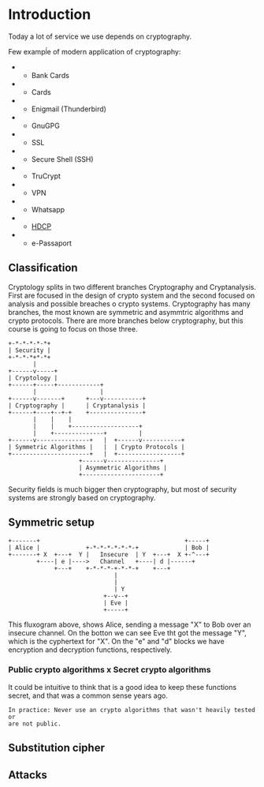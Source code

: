 # Introduction

Today a lot of service we use depends on cryptography.

Few exampĺe of modern application of cryptography:

* - Bank Cards
* - Cards
* - Enigmail (Thunderbird)
* - GnuGPG
* - SSL
* - Secure Shell (SSH)
* - TruCrypt
* - VPN
* - Whatsapp
* - [HDCP](https://en.wikipedia.org/wiki/High-bandwidth_Digital_Content_Protection)
* - e-Passaport

## Classification

Cryptology splits in two different branches Cryptography and Cryptanalysis.
First are focused in the design of crypto system and the second focused on
analysis and possible breaches o crypto systems. Cryptography has many
branches, the most known are symmetric and asymmtric algorithms and crypto
protocols. There are more branches below cryptography, but this course is going
to focus on those three.

```
+-*-*-*-*-*+
| Security |
+-*-*-*+*-*+
       |
+------v-----+
| Cryptology |
+------+-----+------------+
       |                  |
+------v-------+      +---v-----------+
| Cryptography |      | Cryptanalysis |
+------+----+--+-+    +---------------+
       |    |    |
       |    |    +-------------------+
       |    +--------------+         |
+------v---------------+   |  +------v-----------+
| Symmetric Algorithms |   |  | Crypto Protocols |
+----------------------+   |  +------------------+
                    +------v---------------+
                    | Asymmetric Algorithms |
                    +----------------------+
```

Security fields is much bigger then cryptography, but most of security systems
are strongly based on cryptography.

## Symmetric setup

```
+-------+                                         +-----+
| Alice |             +-*-*-*-*-*-*-+             | Bob |
+-------+ X  +---+  Y |   Insecure  | Y  +---+  X +-^---+
        +----| e |---->   Channel   +----| d |------+
             +---+    +-*-*-*-+-*-*-+    +---+
                              |
                              |
                              | Y
                           +--v--+
                           | Eve |
                           +-----+
```

This fluxogram above, shows Alice, sending a message "X" to Bob over an
insecure channel. On the botton we can see Eve tht got the message "Y", which
is the cyphertext for "X". On the "e" and "d" blocks we have encryption and
decryption functions, respectively.

### Public crypto algorithms x Secret crypto algorithms

It could be intuitive to think that is a good idea to keep these functions
secret, and that was a common sense years ago.

    In practice: Never use an crypto algorithms that wasn't heavily tested or
    are not public.

## Substitution cipher

## Attacks
